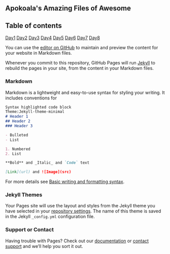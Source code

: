 ## Apokoala's Amazing Files of Awesome

## Table of contents

[Day1](https://apokoala.github.io/reading-notes/day1)
[Day2](https://apokoala.github.io/reading-notes/day2)
[Day3](https://apokoala.github.io/reading-notes/day3)
[Day4](https://apokoala.github.io/reading-notes/day4)
[Day5](https://apokoala.github.io/reading-notes/day5)
[Day6](https://apokoala.github.io/reading-notes/day6)
[Day7](https://apokoala.github.io/reading-notes/day7)
[Day8](https://apokoala.github.io/reading-notes/day8)



You can use the [editor on GitHub](https://github.com/Apokoala/Apokoala.github.io/edit/main/index.md) to maintain and preview the content for your website in Markdown files.

Whenever you commit to this repository, GitHub Pages will run [Jekyll](https://jekyllrb.com/) to rebuild the pages in your site, from the content in your Markdown files.

### Markdown

Markdown is a lightweight and easy-to-use syntax for styling your writing. It includes conventions for

```markdown
Syntax highlighted code block
Theme:Jekyll-theme-minimal
# Header 1
## Header 2
### Header 3

- Bulleted
- List

1. Numbered
2. List

**Bold** and _Italic_ and `Code` text

[Link](url) and ![Image](src)
```

For more details see [Basic writing and formatting syntax](https://docs.github.com/en/github/writing-on-github/getting-started-with-writing-and-formatting-on-github/basic-writing-and-formatting-syntax).

### Jekyll Themes

Your Pages site will use the layout and styles from the Jekyll theme you have selected in your [repository settings](https://github.com/Apokoala/Apokoala.github.io/settings/pages). The name of this theme is saved in the Jekyll `_config.yml` configuration file.

### Support or Contact

Having trouble with Pages? Check out our [documentation](https://docs.github.com/categories/github-pages-basics/) or [contact support](https://support.github.com/contact) and we’ll help you sort it out.
